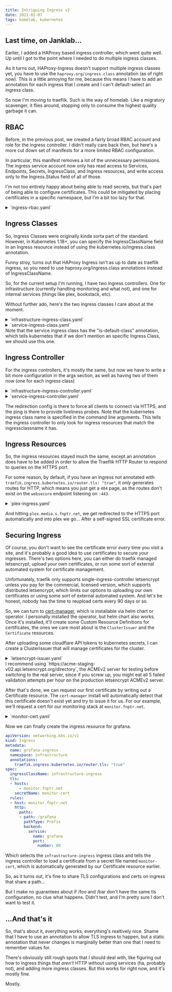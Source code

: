 ```yaml
---
title: Intriguing Ingress v2
date: 2021-02-07
tags: homelab, kubernetes
---
```


## Last time, on Janklab...

Earlier, I added a HAProxy based ingress controller, which went quite well.
Up until I got to the point where I needed to do multiple ingress classes.

As it turns out, HAProxy-Ingress doesn't support multiple ingress classes yet, you have to use the `haproxy.org/ingress.class` annotation (as of right now).
This is a little annoying for me, because this means I have to add an annotation for each ingress that I create and I can't default-select an ingress class.

So now I'm moving to traeflik. Such is the way of homelab. Like a migratory scavenger, it flies around, stopping only to consume the highest quality garbage it can.

## RBAC

Before, in the previous post, we created a fairly broad RBAC account and role for the ingress controller. I didn't really care back then, but here's a more cut down set of manifests for a more limited RBAC configuration.

In particular, this manifest removes a lot of the unnecessary permissions. The ingress service account now only has read access to Services, Endpoints, Secrets, IngressClass, and Ingress resources, and write access only to the Ingress.Status field of all of those.

I'm not too entirely happy about being able to read secrets, but that's part of being able to configure certificates. This could be mitigated by placing certificates in a specific namespace, but I'm a bit too lazy for that.

<details>
<summary>`ingress-rbac.yaml`</summary>
```yaml
apiVersion: v1
kind: ServiceAccount
metadata:
  name: ingress-service-account
  namespace: ingress
---
kind: ClusterRole
apiVersion: rbac.authorization.k8s.io/v1
metadata:
  name: ingress-cluster-role
rules:
  - apiGroups:
      - ""
    resources:
      - services
      - endpoints
      - secrets
    verbs:
      - get
      - list
      - watch
  - apiGroups:
      - extensions
      - networking.k8s.io
    resources:
      - ingresses
      - ingressclasses
    verbs:
      - get
      - list
      - watch
  - apiGroups:
      - extensions
    resources:
      - ingresses/status
    verbs:
      - update
---
kind: ClusterRoleBinding
apiVersion: rbac.authorization.k8s.io/v1
metadata:
  name: ingress-cluster-role-binding
  namespace: ingress
roleRef:
  apiGroup: rbac.authorization.k8s.io
  kind: ClusterRole
  name: ingress-cluster-role
subjects:
- kind: ServiceAccount
  name: ingress-service-account
  namespace: ingress
```
</details>

## Ingress Classes

So, Ingress Classes were originally kinda sorta part of the standard. However, in Kubernetes 1.18+, you can specify the IngressClassName field in an Ingress resource instead of using the kubernetes.io/ingress.class annotation.

<div class="note">
Funny stroy, turns out that HAProxy Ingress isn't as up to date as traeflik ingress, so you need to use haproxy.org/ingress.class annotations instead of IngressClassName.
</div>

So, for the current setup I'm running, I have two ingress controllers. One for infrastructure (currently handling monitoring and what not), and one for internal services (things like plex, bookstack, etc).

Without further ado, here's the two ingress classes I care about at the moment.

<details>
<summary>`infrastructure-ingress-class.yaml`</summary>
```yaml
apiVersion: networking.k8s.io/v1
kind: IngressClass
metadata:
  name: infrastructure-ingress
spec: 
  controller: traefik.io/ingress-controller
```
</details>
<details>
<summary>`service-ingress-class.yaml`</summary>
```yaml
apiVersion: networking.k8s.io/v1
kind: IngressClass
metadata:
  name: service-ingress
  annotations:
    ingressclass.kubernetes.io/is-default-class: "true"
spec: 
  controller: traefik.io/ingress-controller
```
</details>

<div class="note">
Note that the service ingress class has the "is-default-class" annotation, which tells kubernetes that if we don't mention an specific Ingress Class, we should use this one.
</div>

## Ingress Controller

For the ingress controllers, it's mostly the same, but now we have to write a bit more configuration in the args section, as well as having two of them now (one for each ingress class)

<details>
<summary>`infrastructure-ingress-controller.yaml`</summary>
```yaml
apiVersion: apps/v1
kind: Deployment
metadata:
  labels:
    app: infrastructure-ingress
  name: infrastructure-ingress-controller
  namespace: ingress
spec:
  replicas: 1
  selector:
    matchLabels:
      app: infrastructure-ingress
  template:
    metadata:
      labels:
        app: infrastructure-ingress
    spec:
      serviceAccountName: ingress-service-account
      containers:
      - name: traefik-ingress
        image: traefik
        args:
          - --providers.kubernetesingress=true
          - --providers.kubernetesingress.ingressclass=infrastructure-ingress
          - --entryPoints.websecure.address=:443
          - --entryPoints.web.address=:80
          - --entrypoints.web.http.redirections.entryPoint.to=websecure
          - --entrypoints.web.http.redirections.entryPoint.scheme=https
          - --entrypoints.web.http.redirections.entrypoint.permanent=true
          - --serversTransport.insecureSkipVerify=true
          - --ping=true
          - --entryPoints.ping.address=:8082
          - --ping.entryPoint=ping
        securityContext:
          runAsUser:  1000
          runAsGroup: 1000
          capabilities:
            drop:
              - ALL
            add:
              - NET_BIND_SERVICE
        resources:
          requests:
            cpu: "500m"
            memory: "50Mi"
        livenessProbe:
          httpGet:
            path: /ping
            port: 8082
        ports:
        - name: https
          containerPort: 443
        - name: ping
          containerPort: 8082
        env:
        - name: TZ
          value: "America/New_York"
```
</details>
<details>
<summary>`service-ingress-controller.yaml`</summary>
```yaml
apiVersion: apps/v1
kind: Deployment
metadata:
  labels:
    app: service-ingress
  name: service-ingress-controller
  namespace: ingress
spec:
  replicas: 1
  selector:
    matchLabels:
      app: service-ingress
  template:
    metadata:
      labels:
        app: service-ingress
    spec:
      serviceAccountName: ingress-service-account
      containers:
      - name: traefik-ingress
        image: traefik
        args:
          - --providers.kubernetesingress=true
          - --providers.kubernetesingress.ingressclass=service-ingress
          - --entryPoints.websecure.address=:443
          - --entryPoints.web.address=:80
          - --entrypoints.web.http.redirections.entryPoint.to=websecure
          - --entrypoints.web.http.redirections.entryPoint.scheme=https
          - --entrypoints.web.http.redirections.entrypoint.permanent=true
          - --serversTransport.insecureSkipVerify=true
          - --ping=true
          - --entryPoints.ping.address=:8082
          - --ping.entryPoint=ping
        securityContext:
          runAsUser:  1000
          runAsGroup: 1000
          capabilities:
            drop:
              - ALL
            add:
              - NET_BIND_SERVICE
        resources:
          requests:
            cpu: "500m"
            memory: "50Mi"
        livenessProbe:
          httpGet:
            path: /ping
            port: 8082
        ports:
        - name: https
          containerPort: 443
        - name: ping
          containerPort: 8082
        env:
        - name: TZ
          value: "America/New_York"
```
</details>

The redirection config is there to force all clients to connect via HTTPS, and the ping is there to provide liveliness probes.
Note that the kubernetes ingress class name is specified in the command line arguments. This tells the ingress controller to only look for ingress resources that match the ingressclassname it has.

## Ingress Resources

So, the ingress resources stayed much the same, except an annotation does have to be added in order to allow the Traeflik HTTP Router to respond to queries on the HTTPS port.

For some reason, by default, if you have an ingress not annotated with `traefik.ingress.kubernetes.io/router.tls: "true"`, it *only* generates routes for HTTP, which means you just get a `404` page, as the routes don't exist on the `websecure` endpoint listening on `:443`.

<details>
<summary>`plex-ingress.yaml`</summary>
```yaml
apiVersion: networking.k8s.io/v1
kind: Ingress
metadata:
  name: plex-ingress
  namespace: media
  annotations:
    traefik.ingress.kubernetes.io/router.tls: "true"
spec:
  rules:
  - host: plex.media.s.fnptr.net
    http:
      paths:
      - path: /
        pathType: Prefix
        backend:
          service:
            name: plex
            port:
              number: 80
```
</details>

And hitting `plex.media.s.fnptr.net`, we get redirected to the HTTPS port automatically and into plex we go...
After a self-signed SSL certificate error.

## Securing Ingress

Of course, you don't want to see the certificate error *every* time you visit a site, and it's probably a good idea to use certificates to secure your ingresses.
There's two options here, you can either do traefik managed letsencrypt, upload your own certificates, or run some sort of external automated system for certificate management.

Unfortunately, traefik only supports single-ingress-controller letsencrypt unless you pay for the commercial, licensed version, which supports distributed letsencrypt, which limits our options to uploading our own certificates or using some sort of external automated system.
And let's be honest, nobody has the time to reupload certs every 90 days or so.

So, we can turn to [cert-manager](https://cert-manager.io/), which is installable via helm chart or operator. I personally installed the operator, but helm chart also works.
Once it's installed, it'll create some Custom Resource Definitions for certificates, the ones we care most about is the `ClusterIssuer` and the `Certificate` resources.

After uploading some cloudflare API tokens to kubernetes secrets, I can create a ClusterIssuer that will manage certificates for the cluster.

<details>
<summary>`letsencrypt-issuer.yaml`</summary>
```yaml
apiVersion: cert-manager.io/v1
kind: ClusterIssuer
metadata:
  name: letsencrypt
spec:
  acme:
    server: https://acme-v02.api.letsencrypt.org/directory
    privateKeySecretRef:
      name: cloudflare-acme-key
    solvers:
    - dns01:
        cloudflare:
          apiTokenSecretRef:
            name: cloudflare-api-token-secret
            key: api-token
      selector:
        dnsZones:
        - 'fnptr.net'
```
</details>

<div class="note">
I recommend using `https://acme-staging-v02.api.letsencrypt.org/directory`, the ACMEv2 server for testing before switching to the real server, since if you screw up, you might eat all 5 failed validation attempts per hour on the production letsencrypt ACMEv2 server.
</div>

After that's done, we can request our first certificate by writing out a Certificate resource. The `cert-manager` install will automatically detect that this certificate doesn't exist yet and try to issue it for us.
For our example, we'll request a cert for our monitoring stack at `monitor.fnptr.net`.

<details>
<summary>`monitor-cert.yaml`</summary>
```yaml
apiVersion: cert-manager.io/v1
kind: Certificate
metadata:
  name: monitor-cert
  namespace: infrastructure
spec:
  secretName: monitor-cert
  duration: 2160h # 90d
  renewBefore: 360h # 15d
  subject:
    organizations:
    - fnptr.net
  isCA: false
  privateKey:
    algorithm: RSA
    encoding: PKCS1
    size: 2048
  usages:
    - server auth
    - client auth
  dnsNames:
  - monitor.fnptr.net
  issuerRef:
    name: letsencrypt
    kind: ClusterIssuer
    group: cert-manager.io
```
</details>

Now we can finally create the ingress resource for grafana.

```yaml
apiVersion: networking.k8s.io/v1
kind: Ingress
metadata:
  name: grafana-ingress
  namespace: infrastructure
  annotations:
    traefik.ingress.kubernetes.io/router.tls: "true"
spec:
  ingressClassName: infrastructure-ingress
  tls:
  - hosts:
      - monitor.fnptr.net
    secretName: monitor-cert
  rules:
  - host: monitor.fnptr.net
    http:
      paths:
      - path: /grafana
        pathType: Prefix
        backend:
          service:
            name: grafana
            port:
              number: 80
```

Which selects the `infrastructure-ingress` ingress class and tells the ingress controller to load a certificate from a secret file named `monitor-cert`, which is automatically generated by our Certificate resource earlier.

<div class="info">
So, as it turns out, it's fine to share TLS configurations and certs on ingress that share a path...

But I make no guarantees about if /foo and /bar don't have the same tls configuration, no clue what happens. Didn't test, and I'm pretty sure I don't want to test it.
</div>

## ...And that's it

So, that's about it, everything works, everything's realtively nice.
Shame that I have to use an annotation to allow TLS ingress to happen, but a static annotation that never changes is marginally better than one that I need to remember values for.

There's obviously still rough spots that I should deal with, like figuring out how to ingress things that *aren't* HTTP without using services (ha, probably not), and adding more ingress classes.
But this works for right now, and it's mostly fine.

Mostly.
